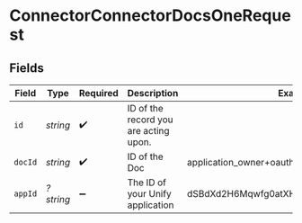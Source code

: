 # ConnectorConnectorDocsOneRequest


## Fields

| Field                                   | Type                                    | Required                                | Description                             | Example                                 |
| --------------------------------------- | --------------------------------------- | --------------------------------------- | --------------------------------------- | --------------------------------------- |
| `id`                                    | *string*                                | :heavy_check_mark:                      | ID of the record you are acting upon.   |                                         |
| `docId`                                 | *string*                                | :heavy_check_mark:                      | ID of the Doc                           | application_owner+oauth_credentials     |
| `appId`                                 | *?string*                               | :heavy_minus_sign:                      | The ID of your Unify application        | dSBdXd2H6Mqwfg0atXHXYcysLJE9qyn1VwBtXHX |
